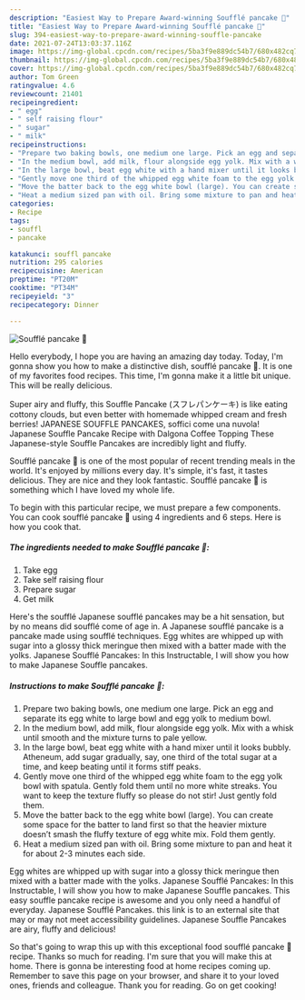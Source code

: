 ```yaml
---
description: "Easiest Way to Prepare Award-winning Soufflé pancake 🥞"
title: "Easiest Way to Prepare Award-winning Soufflé pancake 🥞"
slug: 394-easiest-way-to-prepare-award-winning-souffle-pancake
date: 2021-07-24T13:03:37.116Z
image: https://img-global.cpcdn.com/recipes/5ba3f9e889dc54b7/680x482cq70/souffle-pancake-recipe-main-photo.jpg
thumbnail: https://img-global.cpcdn.com/recipes/5ba3f9e889dc54b7/680x482cq70/souffle-pancake-recipe-main-photo.jpg
cover: https://img-global.cpcdn.com/recipes/5ba3f9e889dc54b7/680x482cq70/souffle-pancake-recipe-main-photo.jpg
author: Tom Green
ratingvalue: 4.6
reviewcount: 21401
recipeingredient:
- " egg"
- " self raising flour"
- " sugar"
- " milk"
recipeinstructions:
- "Prepare two baking bowls, one medium one large. Pick an egg and separate its egg white to large bowl and egg yolk to medium bowl."
- "In the medium bowl, add milk, flour alongside egg yolk. Mix with a whisk until smooth and the mixture turns to pale yellow."
- "In the large bowl, beat egg white with a hand mixer until it looks bubbly. Atheneum, add sugar gradually, say, one third of the total sugar at a time, and keep beating until it forms stiff peaks."
- "Gently move one third of the whipped egg white foam to the egg yolk bowl with spatula. Gently fold them until no more white streaks. You want to keep the texture fluffy so please do not stir! Just gently fold them."
- "Move the batter back to the egg white bowl (large). You can create some space for the batter to land first so that the heavier mixture doesn’t smash the fluffy texture of egg white mix. Fold them gently."
- "Heat a medium sized pan with oil. Bring some mixture to pan and heat it for about 2-3 minutes each side."
categories:
- Recipe
tags:
- souffl
- pancake

katakunci: souffl pancake 
nutrition: 295 calories
recipecuisine: American
preptime: "PT20M"
cooktime: "PT34M"
recipeyield: "3"
recipecategory: Dinner

---
```



![Soufflé pancake 🥞](https://img-global.cpcdn.com/recipes/5ba3f9e889dc54b7/680x482cq70/souffle-pancake-recipe-main-photo.jpg)

Hello everybody, I hope you are having an amazing day today. Today, I'm gonna show you how to make a distinctive dish, soufflé pancake 🥞. It is one of my favorites food recipes. This time, I'm gonna make it a little bit unique. This will be really delicious.

Super airy and fluffy, this Souffle Pancake (スフレパンケーキ) is like eating cottony clouds, but even better with homemade whipped cream and fresh berries! JAPANESE SOUFFLE PANCAKES, soffici come una nuvola! Japanese Souffle Pancake Recipe with Dalgona Coffee Topping These Japanese-style Souffle Pancakes are incredibly light and fluffy.

Soufflé pancake 🥞 is one of the most popular of recent trending meals in the world. It's enjoyed by millions every day. It's simple, it's fast, it tastes delicious. They are nice and they look fantastic. Soufflé pancake 🥞 is something which I have loved my whole life.


To begin with this particular recipe, we must prepare a few components. You can cook soufflé pancake 🥞 using 4 ingredients and 6 steps. Here is how you cook that.

<!--inarticleads1-->

##### The ingredients needed to make Soufflé pancake 🥞:

1. Take  egg
1. Take  self raising flour
1. Prepare  sugar
1. Get  milk


Here&#39;s the soufflé Japanese soufflé pancakes may be a hit sensation, but by no means did soufflé come of age in. A Japanese soufflé pancake is a pancake made using soufflé techniques. Egg whites are whipped up with sugar into a glossy thick meringue then mixed with a batter made with the yolks. Japanese Soufflé Pancakes: In this Instructable, I will show you how to make Japanese Souffle pancakes. 

<!--inarticleads2-->

##### Instructions to make Soufflé pancake 🥞:

1. Prepare two baking bowls, one medium one large. Pick an egg and separate its egg white to large bowl and egg yolk to medium bowl.
1. In the medium bowl, add milk, flour alongside egg yolk. Mix with a whisk until smooth and the mixture turns to pale yellow.
1. In the large bowl, beat egg white with a hand mixer until it looks bubbly. Atheneum, add sugar gradually, say, one third of the total sugar at a time, and keep beating until it forms stiff peaks.
1. Gently move one third of the whipped egg white foam to the egg yolk bowl with spatula. Gently fold them until no more white streaks. You want to keep the texture fluffy so please do not stir! Just gently fold them.
1. Move the batter back to the egg white bowl (large). You can create some space for the batter to land first so that the heavier mixture doesn’t smash the fluffy texture of egg white mix. Fold them gently.
1. Heat a medium sized pan with oil. Bring some mixture to pan and heat it for about 2-3 minutes each side.


Egg whites are whipped up with sugar into a glossy thick meringue then mixed with a batter made with the yolks. Japanese Soufflé Pancakes: In this Instructable, I will show you how to make Japanese Souffle pancakes. This easy souffle pancake recipe is awesome and you only need a handful of everyday. Japanese Soufflé Pancakes. this link is to an external site that may or may not meet accessibility guidelines. Japanese Souffle Pancakes are airy, fluffy and delicious! 

So that's going to wrap this up with this exceptional food soufflé pancake 🥞 recipe. Thanks so much for reading. I'm sure that you will make this at home. There is gonna be interesting food at home recipes coming up. Remember to save this page on your browser, and share it to your loved ones, friends and colleague. Thank you for reading. Go on get cooking!
